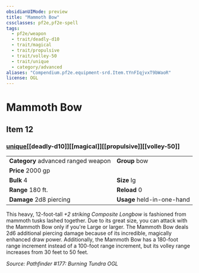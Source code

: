 ```yaml
---
obsidianUIMode: preview
title: "Mammoth Bow"
cssclasses: pf2e,pf2e-spell
tags:
  - pf2e/weapon
  - trait/deadly-d10
  - trait/magical
  - trait/propulsive
  - trait/volley-50
  - trait/unique
  - category/advanced
aliases: "Compendium.pf2e.equipment-srd.Item.tYnFIqjvxT9bWaoR"
license: OGL
---
```

# Mammoth Bow
## Item 12
### [unique](unique.md "Unique Rarity Trait")[[deadly-d10]][[magical]][[propulsive]][[volley-50]]

|  |  |
| -- | -- |
| **Category** advanced ranged weapon | **Group** bow |
| **Price** 2000 gp |  |
| **Bulk** 4 | **Size** lg |
|**Range** 180 ft.| **Reload** 0|
| **Damage** 2d8 piercing  | **Usage** held-in-one-hand |



This heavy, 12-foot-tall _+2 striking Composite Longbow_ is fashioned from mammoth tusks lashed together. Due to its great size, you can attack with the Mammoth Bow only if you're Large or larger. The Mammoth Bow deals 2d6 additional piercing damage because of its incredible, magically enhanced draw power. Additionally, the Mammoth Bow has a 180-foot range increment instead of a 100-foot range increment, but its volley range increases from 30 feet to 50 feet.

*Source: Pathfinder #177: Burning Tundra*
*OGL*
